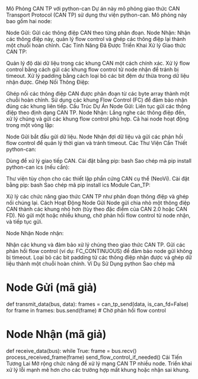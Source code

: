 Mô Phỏng CAN TP với python-can
Dự án này mô phỏng giao thức CAN Transport Protocol (CAN TP) sử dụng thư viện python-can. Mô phỏng này bao gồm hai node:

Node Gửi: Gửi các thông điệp CAN theo từng phân đoạn.
Node Nhận: Nhận các thông điệp này, quản lý flow control và ghép các thông điệp lại thành một chuỗi hoàn chỉnh.
Các Tính Năng Đã Được Triển Khai
Xử lý Giao thức CAN TP:

Quản lý độ dài dữ liệu trong các khung CAN một cách chính xác.
Xử lý flow control bằng cách gửi các khung flow control từ node nhận để tránh bị timeout.
Xử lý padding bằng cách loại bỏ các bit đệm dư thừa trong dữ liệu nhận được.
Ghép Nối Thông Điệp:

Ghép nối các thông điệp CAN được phân đoạn từ các byte array thành một chuỗi hoàn chỉnh.
Sử dụng các khung Flow Control (FC) để đảm bảo nhận đúng các khung liên tiếp.
Cấu Trúc Dự Án
Node Gửi: Liên tục gửi các thông điệp theo định dạng CAN TP.
Node Nhận: Lắng nghe các thông điệp đến, xử lý chúng và gửi các khung flow control phù hợp.
Cả hai node hoạt động trong một vòng lặp:

Node Gửi bắt đầu gửi dữ liệu.
Node Nhận đợi dữ liệu và gửi các phản hồi flow control để quản lý thời gian và tránh timeout.
Các Thư Viện Cần Thiết
python-can:

Dùng để xử lý giao tiếp CAN.
Cài đặt bằng pip:
bash
Sao chép mã
pip install python-can
ics (nếu cần):

Thư viện tùy chọn cho các thiết lập phần cứng CAN cụ thể (NeoVi).
Cài đặt bằng pip:
bash
Sao chép mã
pip install ics
Module Can_TP:

Xử lý các chức năng giao thức CAN TP như phân đoạn thông điệp và ghép nối chúng lại.
Cách Hoạt Động
Node Gửi
Node gửi chia nhỏ một thông điệp CAN thành các khung nhỏ hơn (tùy theo đặc điểm của CAN 2.0 hoặc CAN FD). Nó gửi một hoặc nhiều khung, chờ phản hồi flow control từ node nhận, và tiếp tục gửi.

Node Nhận
Node nhận:

Nhận các khung và đảm bảo xử lý chúng theo giao thức CAN TP.
Gửi các phản hồi flow control (ví dụ: FC_CONTINUOUS) để đảm bảo node gửi không bị timeout.
Loại bỏ các bit padding từ các thông điệp nhận được và ghép dữ liệu thành một chuỗi hoàn chỉnh.
Ví Dụ Sử Dụng
python
Sao chép mã
# Node Gửi (mã giả)
def transmit_data(bus, data):
    frames = can_tp_send(data, is_can_fd=False)
    for frame in frames:
        bus.send(frame)
        # Chờ phản hồi flow control

# Node Nhận (mã giả)
def receive_data(bus):
    while True:
        frame = bus.recv()
        process_received_frame(frame)
        send_flow_control_if_needed()
Cải Tiến Tương Lai
Mở rộng chức năng để xử lý mạng CAN TP nhiều node.
Triển khai xử lý lỗi mạnh mẽ hơn cho các trường hợp mất khung hoặc nhận sai khung.